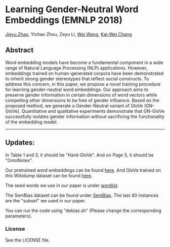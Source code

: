 # Learning Gender-Neutral Word Embeddings (EMNLP 2018)
[Jieyu Zhao](http://jyzhao.net), Yichao Zhou, Zeyu Li, [Wei Wang](http://web.cs.ucla.edu/~weiwang/), [Kai-Wei Chang](http://kwchang.net) 

## Abstract
Word embedding models have become a fundamental component in a wide range of Natural Language Processing (NLP) applications. However, embeddings trained on human-generated corpora have been demonstrated to inherit strong gender stereotypes that reflect social constructs. To address this concern, in this paper, we propose a novel training procedure for learning gender-neutral word embeddings. Our approach aims to preserve gender information in certain dimensions of word vectors while compelling other dimensions to be free of gender influence. Based on the proposed method, we generate a Gender-Neutral variant of GloVe (GN-GloVe). Quantitative and qualitative experiments demonstrate that GN-GloVe successfully isolates gender information without sacrificing the functionality of the embedding model.

------
## Updates:
In Table 1 and 3, it should be "Hard-GloVe". And on Page 5, it should be "OntoNotes". 

Our pretrained word embeddings can be found [here](https://drive.google.com/a/g.ucla.edu/file/d/1v82WF43w-lE-vpZd0JC1K8WYZQkTy_ii/view?usp=sharing). And GloVe trained on this Wikidump dataset can be found [here](https://drive.google.com/open?id=1jrbQmpB5ZNH4w54yujeAvNFAfVEG0SuE). 

The seed words we use in our paper is under [wordlist](/wordlist).

The SemBias dataset can be found under [SemBias](/SemBias/). The last 40 instances are the "subset" we used in our paper.

You can run the code using "debias.sh" (Please change the corresponding parameters).

### License
See the LICENSE file.
